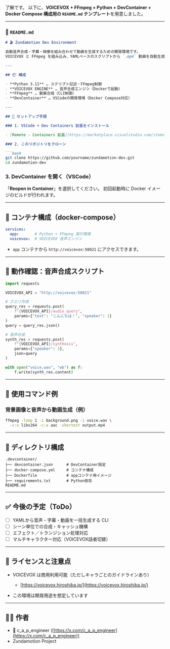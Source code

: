 了解です。
以下に、**VOICEVOX + FFmpeg + Python + DevContainer + Docker Compose 構成用の `README.md` テンプレート**を用意しました。

---

### 📄 `README.md`

````markdown
# 🎬 Zundamotion Dev Environment

自動音声合成・字幕・映像を組み合わせて動画を生成するための開発環境です。  
VOICEVOX と FFmpeg を組み込み、YAMLベースのスクリプトから `.mp4` 動画を自動生成するCLIツール開発を目的としています。

---

## 📦 構成

- **Python 3.11** … スクリプト記述・FFmpeg制御
- **VOICEVOX ENGINE** … 音声合成エンジン（Dockerで起動）
- **FFmpeg** … 動画合成（CLI制御）
- **DevContainer** … VSCodeの開発環境（Docker Compose対応）

---

## 🚀 セットアップ手順

### 1. VSCode + Dev Containers 拡張をインストール

- [Remote - Containers 拡張](https://marketplace.visualstudio.com/items?itemName=ms-vscode-remote.remote-containers)

### 2. このリポジトリをクローン

```bash
git clone https://github.com/yourname/zundamotion-dev.git
cd zundamotion-dev
````

### 3. DevContainer を開く（VSCode）

「**Reopen in Container**」を選択してください。
初回起動時に Docker イメージのビルドが行われます。

---

## 🐳 コンテナ構成（docker-compose）

```yaml
services:
  app:       # Python + FFmpeg 実行環境
  voicevox:  # VOICEVOX 音声エンジン
```

* `app` コンテナから `http://voicevox:50021` にアクセスできます。

---

## 🧪 動作確認：音声合成スクリプト

```python
import requests

VOICEVOX_API = "http://voicevox:50021"

# クエリ作成
query_res = requests.post(
    f"{VOICEVOX_API}/audio_query",
    params={"text": "こんにちは！", "speaker": 1}
)
query = query_res.json()

# 音声合成
synth_res = requests.post(
    f"{VOICEVOX_API}/synthesis",
    params={"speaker": 1},
    json=query
)

with open("voice.wav", "wb") as f:
    f.write(synth_res.content)

```

---

## 🔧 使用コマンド例

### 背景画像と音声から動画生成（例）

```bash
ffmpeg -loop 1 -i background.png -i voice.wav \
  -c:v libx264 -c:a aac -shortest output.mp4
```

---

## 📁 ディレクトリ構成

```plaintext
.devcontainer/
├── devcontainer.json      # DevContainer設定
├── docker-compose.yml     # コンテナ構成
├── Dockerfile             # appコンテナ用イメージ
├── requirements.txt       # Python依存
README.md
```

---

## ✅ 今後の予定（ToDo）

* [ ] YAMLから音声・字幕・動画を一括生成する CLI
* [ ] シーン単位での合成・キャッシュ機構
* [ ] エフェクト／トランジション処理対応
* [ ] マルチキャラクター対応（VOICEVOX話者切替）

---

## 📝 ライセンスと注意点

* VOICEVOX は商用利用可能（ただしキャラごとのガイドラインあり）

  * [https://voicevox.hiroshiba.jp/](https://voicevox.hiroshiba.jp/)
* この環境は開発用途を想定しています

---

## 🧑‍💻 作者

* 👤 c_a_p_engineer ([https://x.com/c_a_p_engineer](https://x.com/c_a_p_engineer))
* Zundamotion Project

```
